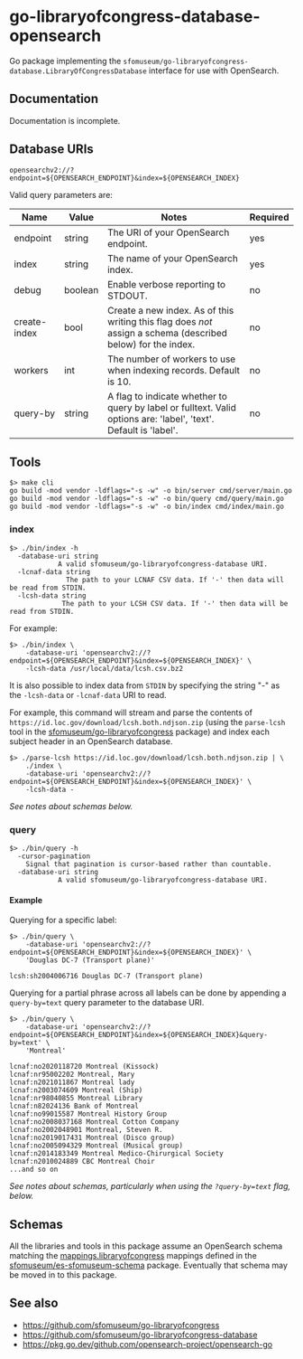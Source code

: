 # go-libraryofcongress-database-opensearch

Go package implementing the `sfomuseum/go-libraryofcongress-database.LibraryOfCongressDatabase` interface for use with OpenSearch.

## Documentation

Documentation is incomplete.
 
## Database URIs

```
opensearchv2://?endpoint=${OPENSEARCH_ENDPOINT}&index=${OPENSEARCH_INDEX}
```

Valid query parameters are:

| Name | Value | Notes | Required | 
| --- | --- | --- | --- |
| endpoint | string | The URI of your OpenSearch endpoint. | yes |
| index | string | The name of your OpenSearch index. | yes |
| debug | boolean | Enable verbose reporting to STDOUT. | no |
| create-index | bool | Create a new index. As of this writing this flag does _not_ assign a schema (described below) for the index. | no |
| workers | int | The number of workers to use when indexing records. Default is 10. | no |
| query-by | string | A flag to indicate whether to query by label or fulltext. Valid options are: 'label', 'text'. Default is 'label'. | no |

## Tools

```
$> make cli
go build -mod vendor -ldflags="-s -w" -o bin/server cmd/server/main.go
go build -mod vendor -ldflags="-s -w" -o bin/query cmd/query/main.go
go build -mod vendor -ldflags="-s -w" -o bin/index cmd/index/main.go
```

### index

```
$> ./bin/index -h
  -database-uri string
    		A valid sfomuseum/go-libraryofcongress-database URI.
  -lcnaf-data string
    	      The path to your LCNAF CSV data. If '-' then data will be read from STDIN.
  -lcsh-data string
    	     The path to your LCSH CSV data. If '-' then data will be read from STDIN.
```

For example:

```
$> ./bin/index \
	-database-uri 'opensearchv2://?endpoint=${OPENSEARCH_ENDPOINT}&index=${OPENSEARCH_INDEX}' \
	-lcsh-data /usr/local/data/lcsh.csv.bz2

```

It is also possible to index data from `STDIN` by specifying the string "-" as the `-lcsh-data` or `-lcnaf-data` URI to read.

For example, this command will stream and parse the contents of `https://id.loc.gov/download/lcsh.both.ndjson.zip` (using the `parse-lcsh` tool in the [sfomuseum/go-libraryofcongress](https://github.com/sfomuseum/go-libraryofcongress#parse-lcsh) package) and index each subject header in an OpenSearch database.

```
$> ./parse-lcsh https://id.loc.gov/download/lcsh.both.ndjson.zip | \
	./index \
	-database-uri 'opensearchv2://?endpoint=${OPENSEARCH_ENDPOINT}&index=${OPENSEARCH_INDEX}' \
	-lcsh-data -
```

_See notes about schemas below._

### query

```
$> ./bin/query -h
  -cursor-pagination
	Signal that pagination is cursor-based rather than countable.
  -database-uri string
    		A valid sfomuseum/go-libraryofcongress-database URI.
```

#### Example

Querying for a specific label:

```
$> ./bin/query \
	-database-uri 'opensearchv2://?endpoint=${OPENSEARCH_ENDPOINT}&index=${OPENSEARCH_INDEX}' \
	'Douglas DC-7 (Transport plane)' 

lcsh:sh2004006716 Douglas DC-7 (Transport plane)
```

Querying for a partial phrase across all labels can be done by appending a `query-by=text` query parameter to the database URI.

```
$> ./bin/query \
	-database-uri 'opensearchv2://?endpoint=${OPENSEARCH_ENDPOINT}&index=${OPENSEARCH_INDEX}&query-by=text' \
	'Montreal' 

lcnaf:no2020118720 Montreal (Kissock)
lcnaf:nr95002202 Montreal, Mary
lcnaf:n2021011867 Montreal lady
lcnaf:n2003074609 Montreal (Ship)
lcnaf:nr98040855 Montreal Library
lcnaf:n82024136 Bank of Montreal
lcnaf:no99015587 Montreal History Group
lcnaf:no2008037168 Montreal Cotton Company
lcnaf:no2002048901 Montreal, Steven R.
lcnaf:no2019017431 Montreal (Disco group)
lcnaf:no2005094329 Montreal (Musical group)
lcnaf:n2014183349 Montreal Medico-Chirurgical Society
lcnaf:n2010024889 CBC Montreal Choir
...and so on
```

_See notes about schemas, particularly when using the `?query-by=text` flag, below._

## Schemas

All the libraries and tools in this package assume an OpenSearch schema matching the [mappings.libraryofcongress](https://github.com/sfomuseum/es-sfomuseum-schema/blob/main/schema/7.4/mappings.libraryofcongress.json) mappings defined in the [sfomuseum/es-sfomuseum-schema](https://github.com/sfomuseum/es-sfomuseum-schema) package. Eventually that schema may be moved in to this package.

## See also

* https://github.com/sfomuseum/go-libraryofcongress
* https://github.com/sfomuseum/go-libraryofcongress-database
* https://pkg.go.dev/github.com/opensearch-project/opensearch-go